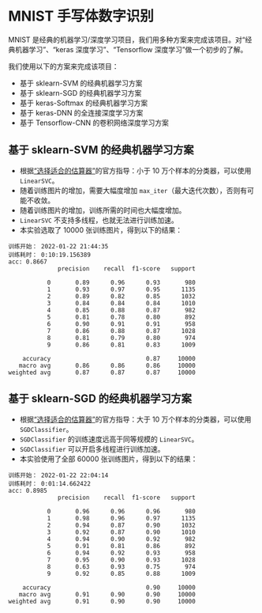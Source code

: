 # MNIST 手写体数字识别

MNIST 是经典的机器学习/深度学习项目，我们用多种方案来完成该项目。对“经典机器学习”、“keras 深度学习”、“Tensorflow 深度学习”做一个初步的了解。

我们使用以下的方案来完成该项目：

- 基于 sklearn-SVM 的经典机器学习方案
- 基于 sklearn-SGD 的经典机器学习方案
- 基于 keras-Softmax 的经典机器学习方案
- 基于 keras-DNN 的全连接深度学习方案
- 基于 Tensorflow-CNN 的卷积网络深度学习方案

## 基于 sklearn-SVM 的经典机器学习方案

- 根据[“选择适合的估算器”](https://scikit-learn.org.cn/view/858.html)的官方指导：小于 10 万个样本的分类器，可以使用 `LinearSVC`。
- 随着训练图片的增加，需要大幅度增加 `max_iter`（最大迭代次数），否则有可能不收敛。
- 随着训练图片的增加，训练所需的时间也大幅度增加。
- `LinearSVC` 不支持多线程，也就无法进行训练加速。
- 本实验选取了 10000 张训练图片，得到以下的结果：

```
训练开始： 2022-01-22 21:44:35
训练耗时： 0:10:19.156389
acc: 0.8667
              precision    recall  f1-score   support

           0       0.89      0.96      0.93       980
           1       0.93      0.97      0.95      1135
           2       0.89      0.82      0.85      1032
           3       0.84      0.84      0.84      1010
           4       0.85      0.88      0.87       982
           5       0.81      0.78      0.80       892
           6       0.90      0.91      0.91       958
           7       0.86      0.88      0.87      1028
           8       0.81      0.79      0.80       974
           9       0.86      0.81      0.83      1009

    accuracy                           0.87     10000
   macro avg       0.86      0.86      0.86     10000
weighted avg       0.87      0.87      0.87     10000
```

## 基于 sklearn-SGD 的经典机器学习方案

- 根据[“选择适合的估算器”](https://scikit-learn.org.cn/view/858.html)的官方指导：大于 10 万个样本的分类器，可以使用 `SGDClassifier`。
- `SGDClassifier` 的训练速度远高于同等规模的 `LinearSVC`。
- `SGDClassifier` 可以开启多线程进行训练加速。
- 本实验使用了全部 60000 张训练图片，得到以下的结果：

```
训练开始： 2022-01-22 22:04:14
训练耗时： 0:01:14.662422
acc: 0.8985
              precision    recall  f1-score   support

           0       0.96      0.96      0.96       980
           1       0.98      0.96      0.97      1135
           2       0.94      0.87      0.90      1032
           3       0.92      0.87      0.90      1010
           4       0.94      0.90      0.92       982
           5       0.91      0.81      0.86       892
           6       0.94      0.92      0.93       958
           7       0.95      0.90      0.93      1028
           8       0.63      0.93      0.75       974
           9       0.92      0.85      0.88      1009

    accuracy                           0.90     10000
   macro avg       0.91      0.90      0.90     10000
weighted avg       0.91      0.90      0.90     10000
```
